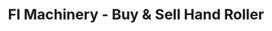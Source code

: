 ---
title: "FI Machinery - Buy & Sell Hand Roller"
url: /karachi/fi-machinery-buy-and-sell-hand-roller/
shop: car repair
---